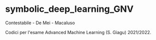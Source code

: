 # symbolic_deep_learning_GNV

Contestabile - De Mei - Macaluso

Codici per l'esame Advanced Machine Learning (S. Giagu) 2021/2022.

